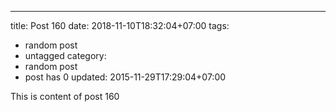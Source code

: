---
title: Post 160
date: 2018-11-10T18:32:04+07:00
tags:
  - random post
  - untagged
category:
  - random post
  - post has 0
updated: 2015-11-29T17:29:04+07:00

This is content of post 160